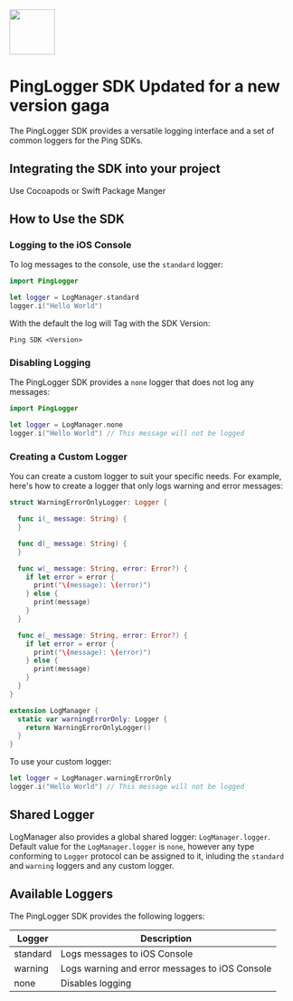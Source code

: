 <div>
  <picture>
     <img src="https://www.pingidentity.com/content/dam/ping-6-2-assets/topnav-json-configs/Ping-Logo.svg" width="80" height="80"  alt=""/>
  </picture>
</div>

# PingLogger SDK Updated for a new version gaga

The PingLogger SDK provides a versatile logging interface and a set of common loggers for the Ping
SDKs.

## Integrating the SDK into your project

Use Cocoapods or Swift Package Manger

## How to Use the SDK

### Logging to the iOS Console

To log messages to the console, use the `standard` logger:

```swift
import PingLogger

let logger = LogManager.standard
logger.i("Hello World")
```

With the default the log will Tag with the SDK Version:
```
Ping SDK <Version>
```

### Disabling Logging

The PingLogger SDK provides a `none` logger that does not log any messages:

```swift
import PingLogger

let logger = LogManager.none
logger.i("Hello World") // This message will not be logged
```

### Creating a Custom Logger

You can create a custom logger to suit your specific needs. For example, here's how to create a
logger that only logs
warning and error messages:

```swift
struct WarningErrorOnlyLogger: Logger {

  func i(_ message: String) {
  }

  func d(_ message: String) {
  }

  func w(_ message: String, error: Error?) {
    if let error = error {
      print("\(message): \(error)")
    } else {
      print(message)
    }
  }

  func e(_ message: String, error: Error?) {
    if let error = error {
      print("\(message): \(error)")
    } else {
      print(message)
    }
  }
}

extension LogManager {
  static var warningErrorOnly: Logger {
    return WarningErrorOnlyLogger()
  }
}
```

To use your custom logger:

```swift
let logger = LogManager.warningErrorOnly
logger.i("Hello World") // This message will not be logged
```

## Shared Logger

LogManager also provides a global shared logger: `LogManager.logger`. Default value for the `LogManager.logger` is `none`, however any type conforming to `Logger` protocol can be assigned to it, inluding the `standard` and `warning` loggers and any custom logger.

## Available Loggers

The PingLogger SDK provides the following loggers:

| Logger   | Description                                           |
|----------|-------------------------------------------------------|
| standard | Logs messages to iOS Console                          |
| warning  | Logs warning and error messages to iOS Console        |
| none     | Disables logging                                      |
